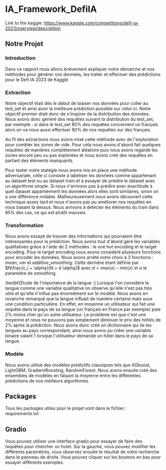 # IA_Framework_DefiIA


Link to the kaggle:
https://www.kaggle.com/competitions/defi-ia-2023/overview/description


## Notre Projet

### Introduction

Dans ce rapport nous allons brièvement expliquer notre démarche et nos méthodes pour générer nos données, les traiter et effectuer des prédictions pour le Defi IA 2023 de Kaggle 


### Extraction

Notre objectif était dès le début de biaiser nos données pour coller au test\_set et ainsi avoir la meilleure prédiction possible sur celui-ci. Notre objectif premier était donc de s'inspirer de la distribution des données. Nous avons donc généré des requêtes suivant la distribution du test\_set, par exemple : si dans le test\_set 80\% des requêtes concernent un français alors on va nous aussi effectuer 80\% de nos requêtes sur des français.

Au fil des extractions nous avons mixé cette méthode avec de l'exploration pour combler les zones de vide. Pour cela nous avons d'abord fait quelques requêtes de manières complètement aléatoire puis nous avons regardé les zones encore peu ou pas explorées et nous avons créé des requêtes en partant des éléments manquants.

Pour tester notre statégie nous avons mis en place une méthode adversariale, celle ci consiste à labéliser les données comme appartenant au dataset test ou au dataset train et à essayer de prédire le dataset avec un algorithme simple. Si nous n'arrivons pas à prédire avec exactitude à quel dataset appartiennent les données alors elles sont similaires, sinon on a une différence notable. Malheureusement nous avons découvert cette technique assez tard et nous n'avons pas pu améliorer nos requêtes en nous basant là dessus. Nous arrivons à detecter les éléments du train dans 85\% des cas, ce qui est plutôt mauvais.

### Transformation

Nous avons essayé de trouver des informations qui pourraient être intéressantes pour la prédiction. Nous avons tout d'abord géré les variables qualitatives grâce à l'aide de 2 méthodes : le one hot encoding et le target encoding. Pour le target encoding nous avons considéré plusieurs fonctions pour encoder les données. Nous avons arrété notre choix à 3 fonctions : $mean$, $var$ et $additive$\_$smoothing$. Cette dernière étant définie par $N\frac{x_i + \alpha}{N + d \alpha}$ avec $d = max(x) - min(x)$ et $\alpha$ le paramètre de smoothing.


\textbf{Etude de l'importance de la langue :} Lorsque l'on considère la langue comme une variable qualitative on observe qu'elle n'est pas très utile et qu'elle n'influe pas énormément sur le modèle. Nous avons en revanche remarqué que la langue influait de manière certaine mais sous une condition particulière. En effet, en moyenne un utilisateur qui fait une requête dans le pays de sa langue (un français en France par exemple) paie 2\% moins cher qu'un autre utilisateur. Le problème est que c'est une moyenne et nous ne pouvons pas simplement diminuer le prix des hôtels de 2\% après la prédiction. Nous avons donc créé un dictionnaire qui lie les langues au pays correspondant, ainsi nous avons pu créer une variable binaire valant 1 lorsque l'utilisateur demande un hôtel dans le pays de sa langue.


### Modèle

Nous avons utilisé des modèles prédictifs classiques tels que XGboost, LightGBM, GradientBoosting, RandomForest. Nous avons ensuite créé des ensembles de modèles en faisant la moyenne entre les différentes prédictions de nos meilleurs algorithmes.

## Packages

Tous les packages utiles pour le projet sont dans le fichier : requirements.txt

## Gradio

Vous pouvez utiliser une interface gradio pour essayer de faire des requêtes pour chercher un hotel. Sur la gauche, vous pouvez modifier les différents paramètres, vous observez ensuite le résultat de votre recherche dans le panneau de droite. Vous pouvez cliquer sur les boutons en bas pour essayer différents exemples.

